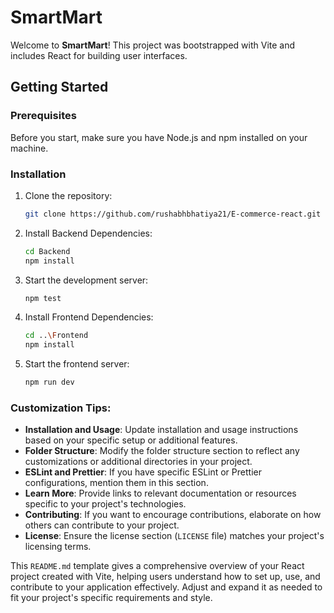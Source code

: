 # SmartMart

Welcome to **SmartMart**! This project was bootstrapped with Vite and includes React for building user interfaces.

## Getting Started

### Prerequisites

Before you start, make sure you have Node.js and npm installed on your machine.

### Installation

1. Clone the repository:

   ```bash
   git clone https://github.com/rushabhbhatiya21/E-commerce-react.git
   ```

2. Install Backend Dependencies:
   ```bash
   cd Backend
   npm install
   ```

3. Start the development server:
   ```bash
   npm test
   ```

4. Install Frontend Dependencies:
   ```bash
   cd ..\Frontend
   npm install
   ```

5. Start the frontend server:
   ```bash
   npm run dev
   ```


### Customization Tips:

- **Installation and Usage**: Update installation and usage instructions based on your specific setup or additional features.
- **Folder Structure**: Modify the folder structure section to reflect any customizations or additional directories in your project.
- **ESLint and Prettier**: If you have specific ESLint or Prettier configurations, mention them in this section.
- **Learn More**: Provide links to relevant documentation or resources specific to your project's technologies.
- **Contributing**: If you want to encourage contributions, elaborate on how others can contribute to your project.
- **License**: Ensure the license section (`LICENSE` file) matches your project's licensing terms.

This `README.md` template gives a comprehensive overview of your React project created with Vite, helping users understand how to set up, use, and contribute to your application effectively. Adjust and expand it as needed to fit your project's specific requirements and style.



